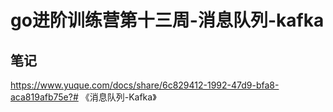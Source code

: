 # go进阶训练营第十三周-消息队列-kafka


## 笔记

https://www.yuque.com/docs/share/6c829412-1992-47d9-bfa8-aca819afb75e?# 《消息队列-Kafka》